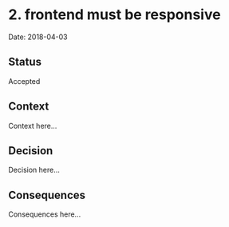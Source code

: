 # 2. frontend must be responsive

Date: 2018-04-03

## Status

Accepted

## Context

Context here...

## Decision

Decision here...

## Consequences

Consequences here...

